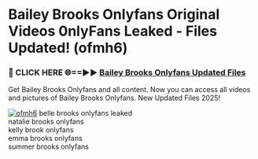 # Bailey Brooks Onlyfans Original Videos 0nlyFans Leaked - Files Updated! (ofmh6)

<h3>🔴 CLICK HERE 🌐==►► <a href="https://tinyurl.com/ms9xzufz" rel="nofollow">Bailey Brooks Onlyfans Updated Files</a></h3>

Get Bailey Brooks Onlyfans and all content. Now you can access all videos and pictures of Bailey Brooks Onlyfans. New Updated Files 2025!

[![ofmh6](https://i.imgur.com/PQ7UWWw.gif)](https://tinyurl.com/ms9xzufz)
belle brooks onlyfans leaked<br>
natalie brooks onlyfans<br>
kelly brook onlyfans<br>
emma brooks onlyfans<br>
summer brooks onlyfans